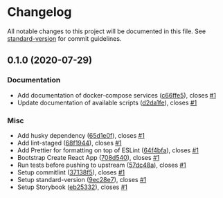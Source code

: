 # Changelog

All notable changes to this project will be documented in this file. See [standard-version](https://github.com/conventional-changelog/standard-version) for commit guidelines.

## 0.1.0 (2020-07-29)


### Documentation

* Add documentation of docker-compose services ([c66ffe5](https://github.com/ricardocosta/bank-vault/commit/c66ffe5fa7175a840ba26e17c0425f4d4b3a27a1)), closes [#1](https://github.com/ricardocosta/bank-vault/issues/1)
* Update documentation of available scripts ([d2da1fe](https://github.com/ricardocosta/bank-vault/commit/d2da1fe8f8e396753f561736b36631b220b31f40)), closes [#1](https://github.com/ricardocosta/bank-vault/issues/1)


### Misc

* Add husky dependency ([65d1e0f](https://github.com/ricardocosta/bank-vault/commit/65d1e0f1996e933829389bafbc23702b875a7fdf)), closes [#1](https://github.com/ricardocosta/bank-vault/issues/1)
* Add lint-staged ([68f1944](https://github.com/ricardocosta/bank-vault/commit/68f1944c6082f1c2b82a978925753bbe44795c0b)), closes [#1](https://github.com/ricardocosta/bank-vault/issues/1)
* Add Prettier for formatting on top of ESLint ([64f4bfa](https://github.com/ricardocosta/bank-vault/commit/64f4bfa4f64c9e4343204e2a4fc6db07f58b370c)), closes [#1](https://github.com/ricardocosta/bank-vault/issues/1)
* Bootstrap Create React App ([708d540](https://github.com/ricardocosta/bank-vault/commit/708d54028ad7718abb02852e07ce9ed4577c0eb8)), closes [#1](https://github.com/ricardocosta/bank-vault/issues/1)
* Run tests before pushing to upstream ([57dc48a](https://github.com/ricardocosta/bank-vault/commit/57dc48a6f1cd5ef3bb3b1590ce26f9b60907dc6c)), closes [#1](https://github.com/ricardocosta/bank-vault/issues/1)
* Setup commitlint ([37138f5](https://github.com/ricardocosta/bank-vault/commit/37138f5161ff81743abc33190329ce3588e46d31)), closes [#1](https://github.com/ricardocosta/bank-vault/issues/1)
* Setup standard-version ([9ec28e7](https://github.com/ricardocosta/bank-vault/commit/9ec28e7e224e85f267f3a0b6ed15f29bae6f3c6e)), closes [#1](https://github.com/ricardocosta/bank-vault/issues/1)
* Setup Storybook ([eb25332](https://github.com/ricardocosta/bank-vault/commit/eb25332a412c60a5834e162410c284f7dea78a26)), closes [#1](https://github.com/ricardocosta/bank-vault/issues/1)
